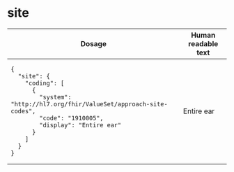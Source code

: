 # site 

<table>
  <thead>
    <tr>
      <th>Dosage</th>
      <th>Human readable text</th>
    </tr>
  </thead>
  <tbody>
    <tr>
      <td><pre><code class="language-json">{
  &quot;site&quot;: {
    &quot;coding&quot;: [
      {
        &quot;system&quot;: &quot;http://hl7.org/fhir/ValueSet/approach-site-codes&quot;,
        &quot;code&quot;: &quot;1910005&quot;,
        &quot;display&quot;: &quot;Entire ear&quot;
      }
    ]
  }
}
</code></pre></td>
      <td>Entire ear</td>
    </tr>
  </tbody>
</table>
